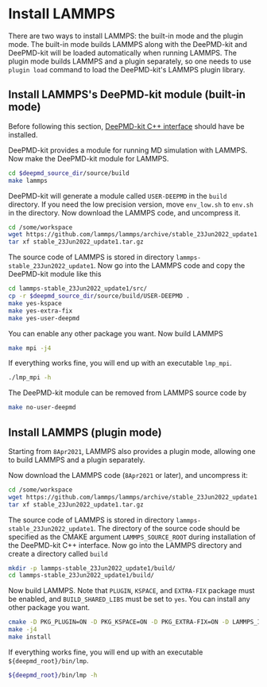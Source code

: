 # Install LAMMPS

There are two ways to install LAMMPS: the built-in mode and the plugin mode. The built-in mode builds LAMMPS along with the DeePMD-kit and DeePMD-kit will be loaded automatically when running LAMMPS. The plugin mode builds LAMMPS and a plugin separately, so one needs to use `plugin load` command to load the DeePMD-kit's LAMMPS plugin library. 

## Install LAMMPS's DeePMD-kit module (built-in mode)
Before following this section, [DeePMD-kit C++ interface](install-from-source.md) should have be installed.

DeePMD-kit provides a module for running MD simulation with LAMMPS. Now make the DeePMD-kit module for LAMMPS.

```bash
cd $deepmd_source_dir/source/build
make lammps
```
DeePMD-kit will generate a module called `USER-DEEPMD` in the `build` directory. If you need the low precision version, move `env_low.sh` to `env.sh` in the directory. Now download the LAMMPS code, and uncompress it.
```bash
cd /some/workspace
wget https://github.com/lammps/lammps/archive/stable_23Jun2022_update1.tar.gz
tar xf stable_23Jun2022_update1.tar.gz
```
The source code of LAMMPS is stored in directory `lammps-stable_23Jun2022_update1`. Now go into the LAMMPS code and copy the DeePMD-kit module like this
```bash
cd lammps-stable_23Jun2022_update1/src/
cp -r $deepmd_source_dir/source/build/USER-DEEPMD .
make yes-kspace
make yes-extra-fix
make yes-user-deepmd
```
You can enable any other package you want. Now build LAMMPS
```bash
make mpi -j4
```

If everything works fine, you will end up with an executable `lmp_mpi`.
```bash
./lmp_mpi -h
```

The DeePMD-kit module can be removed from LAMMPS source code by 
```bash
make no-user-deepmd
```

## Install LAMMPS (plugin mode)
Starting from `8Apr2021`, LAMMPS also provides a plugin mode, allowing one to build LAMMPS and a plugin separately.

Now download the LAMMPS code (`8Apr2021` or later), and uncompress it:
```bash
cd /some/workspace
wget https://github.com/lammps/lammps/archive/stable_23Jun2022_update1.tar.gz
tar xf stable_23Jun2022_update1.tar.gz
```

The source code of LAMMPS is stored in directory `lammps-stable_23Jun2022_update1`. The directory of the source code should be specified as the CMAKE argument `LAMMPS_SOURCE_ROOT` during installation of the DeePMD-kit C++ interface. Now go into the LAMMPS directory and create a directory called `build`

```bash
mkdir -p lammps-stable_23Jun2022_update1/build/
cd lammps-stable_23Jun2022_update1/build/
```
Now build LAMMPS. Note that `PLUGIN`, `KSPACE`, and `EXTRA-FIX` package must be enabled, and `BUILD_SHARED_LIBS` must be set to `yes`. You can install any other package you want.
```bash
cmake -D PKG_PLUGIN=ON -D PKG_KSPACE=ON -D PKG_EXTRA-FIX=ON -D LAMMPS_INSTALL_RPATH=ON -D BUILD_SHARED_LIBS=yes -D CMAKE_INSTALL_PREFIX=${deepmd_root} -D CMAKE_INSTALL_LIBDIR=lib -D CMAKE_INSTALL_FULL_LIBDIR=${deepmd_root}/lib ../cmake
make -j4
make install
```

If everything works fine, you will end up with an executable `${deepmd_root}/bin/lmp`.
```bash
${deepmd_root}/bin/lmp -h
```
